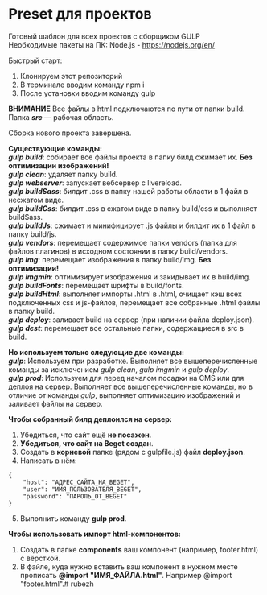 # Preset для проектов <br>

Готовый шаблон для всех проектов с сборщиком GULP <br>
Необходимые пакеты на ПК: Node.js - https://nodejs.org/en/ <br>

Быстрый старт: <br>

1. Клонируем этот репозиторий
2. В терминале вводим команду npm i
3. После установки вводим команду gulp<br>

**ВНИМАНИЕ** 
Все файлы в html подключаются по пути от папки build.
Папка ***src*** — рабочая область.

Сборка нового проекта завершена.

**Существующие команды:**<br>
***gulp build***: собирает все файлы проекта в папку билд сжимает их. **Без оптимизации изображений!** <br>
***gulp clean***: удаляет папку build. <br>
***gulp webserver***: запускает вебсервер с livereload. <br>
***gulp buildSass***: билдит .css в папку нашей работы области в 1 файл в несжатом виде. <br>
***gulp buildCss***: билдит .css в сжатом виде в папку build/css и выполняет buildSass. <br>
***gulp buildJs***: сжимает и минифицирует .js файлы и билдит их в 1 файл в папку build/js. <br>
***gulp vendors***: перемещает содержимое папки vendors (папка для файлов плагинов) в исходном состоянии в папку build/vendors. <br>
***gulp img***: перемещает изображения в папку build/img. **Без оптимизации!**<br>
***gulp imgmin***: оптимизирует изображения и закидывает их в build/img. <br>
***gulp buildFonts***: перемещает шрифты в build/fonts. <br>
***gulp buildHtml***: выполняет импорты .html в .html, очищает кэш всех подключенных css и js-файлов, перемещает все собранные .html файлы в папку build. <br>
***gulp deploy***: заливает build на сервер (при наличии файла deploy.json). <br>
***gulp dest***: перемещает все остальные папки, содержащиеся в src в build. <br>

**Но используем только следующие две команды:**<br>
***gulp***: Используем при разработке. Выполняет все вышеперечисленные команды за исключением *gulp clean*, *gulp imgmin* и *gulp deploy*.<br>
***gulp prod***: Используем для перед началом посадки на CMS или для деплоя на сервер. Выполняет все вышеперечисленные команды, но в отличие от команды *gulp*, выполняет оптимизацию изображений и заливает файлы на сервер.<br>

**Чтобы собранный билд деплоился на сервер:**<br>
1. Убедиться, что сайт ещё **не посажен**.
2. **Убедиться, что сайт на Beget создан**.
3. Создать в **корневой** папке (рядом с gulpfile.js) файл **deploy.json**.
4. Написать в нём:
```
{
	"host": "АДРЕС_САЙТА_НА_BEGET",
	"user": "ИМЯ_ПОЛЬЗОВАТЕЛЯ_BEGET",
	"password": "ПАРОЛЬ_ОТ_BEGET"
}
```

5. Выполнить команду **gulp prod**.

**Чтобы использовать импорт html-компонентов:**
1. Создать в папке **components** ваш компонент (например, footer.html) с вёрсткой.
2. В файле, куда нужно вставить ваш компонент в нужном месте прописать **@import "ИМЯ_ФАЙЛА.html"**. Например @import "footer.html".# rubezh
